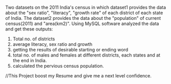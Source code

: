 Two datasets on the 2011 India's census in which dataset1 provides the data about the "sex ratio", "literacy", "growth rate" of each district
of each state of India. 
The dataset2 provides the data about the "population" of current census(2011) and "area(km2)".
Using MySQL software analyzed the data and get these outputs:
1. Total no. of districts
2. average literacy, sex ratio and growth
3. getting the results of desirable starting or ending word
4. total no. of males and females at different districts, each states and at the end in India.
5. calculated the pervious census population.

//This Project boost my Resume and give me a next level confidence.

